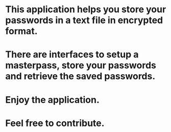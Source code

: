 # This application helps you store your passwords in a text file in encrypted format.
# There are interfaces to setup a masterpass, store your passwords and retrieve the saved passwords.
# Enjoy the application.
# Feel free to contribute.
